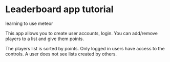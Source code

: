 # Leaderboard app tutorial

learning to use meteor


This app allows you to create user accounts, login.
You can add/remove players to a list and give them points.

The players list is sorted by points.
Only logged in users have access to the controls.
A user does not see lists created by others.

